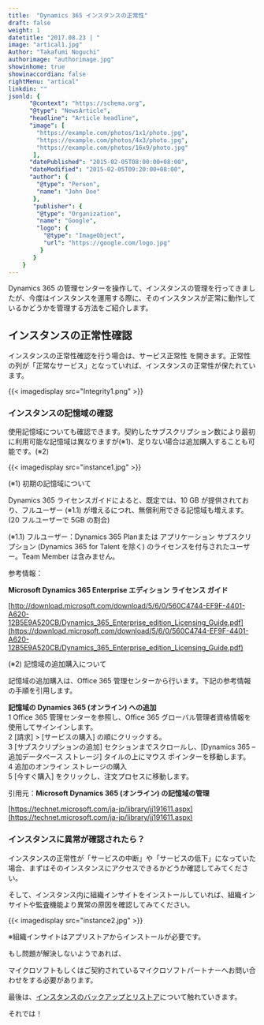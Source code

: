 ```yaml
---
title:  "Dynamics 365 インスタンスの正常性"
draft: false
weight: 1
datetitle: "2017.08.23 | "
image: "artical1.jpg"
Author: "Takafumi Noguchi"
authorimage: "authorimage.jpg"
showinhome: true
showinaccordian: false
rightMenu: "artical"
linkdin: ""
jsonld: {
      "@context": "https://schema.org",
      "@type": "NewsArticle",
      "headline": "Article headline",
      "image": [
        "https://example.com/photos/1x1/photo.jpg",
        "https://example.com/photos/4x3/photo.jpg",
        "https://example.com/photos/16x9/photo.jpg"
       ],
      "datePublished": "2015-02-05T08:00:00+08:00",
      "dateModified": "2015-02-05T09:20:00+08:00",
      "author": {
        "@type": "Person",
        "name": "John Doe"
       },
       "publisher": {
        "@type": "Organization",
        "name": "Google",
        "logo": {
          "@type": "ImageObject",
          "url": "https://google.com/logo.jpg"
         }
       }
    }
---
```

<!-- Intro  -->
Dynamics 365 の管理センターを操作して、インスタンスの管理を行ってきましたが、今度はインスタンスを運用する際に、そのインスタンスが正常に動作しているかどうかを管理する方法をご紹介します。

## インスタンスの正常性確認
インスタンスの正常性確認を行う場合は、サービス正常性 を開きます。正常性　の列が「正常なサービス」となっていれば、インスタンスの正常性が保たれています。
<!-- Image= Integrity1.png -->
{{< imagedisplay src="Integrity1.png" >}}

### インスタンスの記憶域の確認
使用記憶域についても確認できます。契約したサブスクリプション数により最初に利用可能な記憶域は異なりますが(※1)、足りない場合は追加購入することも可能です。(※2)
<!-- Image= instance1.jpg -->
{{< imagedisplay src="instance1.jpg" >}}

(※1) 初期の記憶域について

Dynamics 365 ライセンスガイドによると、既定では、10 GB が提供されており、フルユーザー (※1.1) が増えるにつれ、無償利用できる記憶域も増えます。(20 フルユーザーで 5GB の割合)

(※1.1) フルユーザー：Dynamics 365 Planまたは アプリケーション サブスクリプション (Dynamics 365 for Talent を除く) のライセンスを付与されたユーザー。Team Member は含みません。

参考情報：

**Microsoft Dynamics 365 Enterprise エディション ライセンス ガイド**

[http://download.microsoft.com/download/5/6/0/560C4744-EF9F-4401-A620-12B5E9A520CB/Dynamics_365_Enterprise_edition_Licensing_Guide.pdf](https://download.microsoft.com/download/5/6/0/560C4744-EF9F-4401-A620-12B5E9A520CB/Dynamics_365_Enterprise_edition_Licensing_Guide.pdf)


(※2) 記憶域の追加購入について

記憶域の追加購入は、Office 365 管理センターから行います。下記の参考情報の手順を引用します。

<!-- Quate Box -->
**記憶域の Dynamics 365 (オンライン) への追加**   
1  Office 365 管理センターを参照し、Office 365 グローバル管理者資格情報を使用してサインインします。   
2  [請求] > [サービスの購入] の順にクリックする。     
3  [サブスクリプションの追加] セクションまでスクロールし、[Dynamics 365 – 追加データベース ストレージ] タイルの上にマウス ポインターを移動します。    
4  追加のオンライン ストレージの購入    
5  [今すぐ購入] をクリックし、注文プロセスに移動します。   
 

引用元：**Microsoft Dynamics 365 (オンライン) の記憶域の管理**

[https://technet.microsoft.com/ja-jp/library/jj191611.aspx](https://technet.microsoft.com/ja-jp/library/jj191611.aspx)
### インスタンスに異常が確認されたら？
インスタンスの正常性が「サービスの中断」や「サービスの低下」になっていた場合、まずはそのインスタンスにアクセスできるかどうか確認してみてください。

そして、インスタンス内に組織インサイトをインストールしていれば、組織インサイトや監査機能より異常の原因を確認してみてください。
<!-- Image= instance2.jpg -->
{{< imagedisplay src="instance2.jpg" >}}

※組織インサイトはアプリストアからインストールが必要です。

もし問題が解決しないようであれば、

マイクロソフトもしくはご契約されているマイクロソフトパートナーへお問い合わせをする必要があります。

最後は、[インスタンスのバックアップとリストア](#)について触れていきます。

それでは！